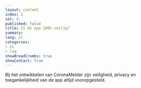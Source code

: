 ```yaml
---
layout: content
index: 2
set: 4
published: false
title: Is de app 100% veilig?
summary: 
lang: nl
categories:
- nl
- faq
showBreadCrumbs: true
showContact: true
---
```


Bij het ontwikkelen van CoronaMelder zijn veiligheid, privacy en toegankelijkheid van de app altijd vooropgesteld. 
